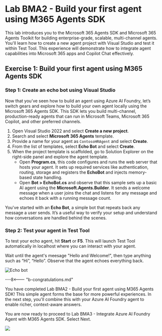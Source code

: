 # Lab BMA2 - Build your first agent using M365 Agents SDK

This lab introduces you to the Microsoft 365 Agents SDK and Microsoft 365 Agents Toolkit for building enterprise-grade, scalable, multi-channel agents. You'll learn how to create a new agent project with Visual Studio and test it within Test Tool. This experience will demonstrate how to integrate agent capabilities into Microsoft 365 apps and Copilot Chat effectively.

## Exercise 1: Build your first agent using M365 Agents SDK

### Step 1: Create an echo bot using Visual Studio

Now that you’ve seen how to build an agent using Azure AI Foundry, let’s switch gears and explore how to build your own agent locally using the Microsoft 365 Agents SDK. This SDK lets you build multi-channel, production-ready agents that can run in Microsoft Teams, Microsoft 365 Copilot, and other preferred channels.

1. Open Visual Studio 2022 and select **Create a new project**.
1. Search and select **Microsoft 365 Agents** template.
1. Provide a name for your agent as `ContosoHRAgent` and select **Create**.  
1. From the list of templates, select **Echo Bot** and select **Create**.
1. When the project template is scaffolded, go to Solution Explorer on the right-side panel and explore the agent template.
    - Open **Program.cs**, this code configures and runs the web server that hosts your agent. It sets up required services like authentication, routing, storage and registers the **EchoBot** and injects memory-based state handling.
    - Open **Bot > EchoBot.cs** and observe that this sample sets up a basic AI agent using the **Microsoft.Agents.Builder**. It sends a welcome message when a user joins the chat and listens for any message and echoes it back with a running message count.

You've started with an **Echo Bot**, a simple bot that repeats back any message a user sends. It’s a useful way to verify your setup and understand how conversations are handled behind the scenes.

<cc-end-step lab="bma2" exercise="1" step="1" />

### Step 2: Test your agent in Test Tool

To test your echo agent, hit **Start** or **F5**. This will launch Test Tool automatically in localhost where you can interact with your agent.

Wait until the agent's meesage "Hello and Welcome!", then type anything such as “Hi”, “Hello”. Observe that the agent echoes everything back.

![Echo bot](https://github.com/user-attachments/assets/4562052d-856b-44d5-b2dd-27623d9bed11)


<cc-end-step lab="bma2" exercise="1" step="2" />

---8<--- "b-congratulations.md"

You have completed Lab BMA2 - Build your first agent using M365 Agents SDK! This simple agent forms the base for more powerful experiences. In the next step, you'll combine this with your Azure AI Foundry agent to enable richer, context-aware answers.

You are now ready to proceed to Lab BMA3 - Integrate Azure AI Foundry Agent with M365 Agents SDK. Select Next.

<cc-next url="../03-agent-configuration" />

<img src="https://m365-visitor-stats.azurewebsites.net/copilot-camp/custom-engine/agents-sdk/02-agent-with-agents-sdk" />
